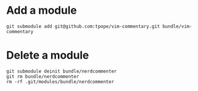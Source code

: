 # Add a module
`git submodule add git@github.com:tpope/vim-commentary.git bundle/vim-commentary`

# Delete a module
```
git submodule deinit bundle/nerdcommenter
git rm bundle/nerdcommenter
rm -rf .git/modules/bundle/nerdcommenter
```
